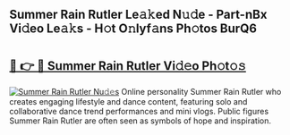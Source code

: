 ## Summer Rain Rutler Le𝚊𝚔ed N𝚞𝚍e - Part-nBx Vi𝚍eo Le𝚊𝚔s - H𝚘t O𝚗lyf𝚊ns Ph𝚘tos BurQ6

# <h2><a href="http://hf8wbx7.feru.top/?c=Summer+Rain+Rutler">🔗 👉 🔴 Summer Rain Rutler Vi𝚍𝚎o Ph𝚘t𝚘𝚜</a></h2>

[![Summer Rain Rutler Nu𝚍𝚎s](https://i.imgur.com/0TWrTi3.gif)](http://hf8wbx7.feru.top/?c=Summer+Rain+Rutler)
Online personality Summer Rain Rutler who creates engaging lifestyle and dance content, featuring solo and collaborative dance trend performances and mini vlogs. Public figures Summer Rain Rutler are often seen as symbols of hope and inspiration. 

